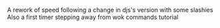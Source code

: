 A rework of speed following a change in djs's version with some slashies
Also a first timer stepping away from wok commands tutorial